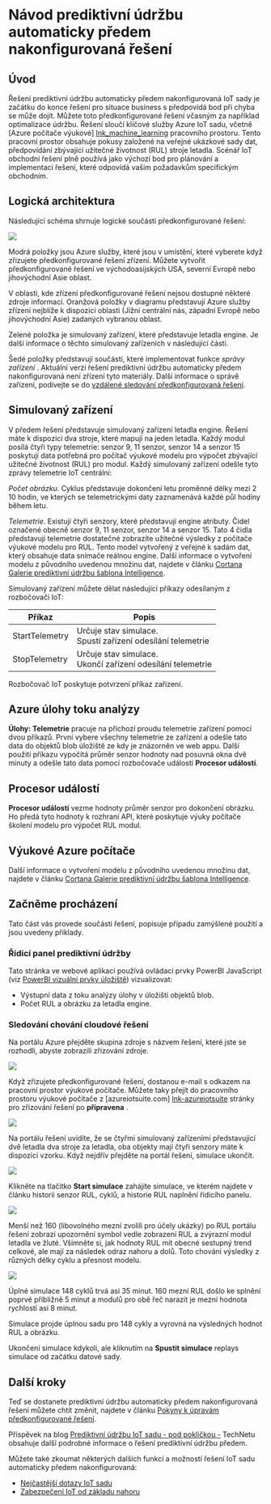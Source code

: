 <properties
 pageTitle="Návod prediktivní údržbu | Microsoft Azure"
 description="Návod prediktivní údržby Azure IoT automaticky předem nakonfigurovaná řešení."
 services=""
 suite="iot-suite"
 documentationCenter=""
 authors="aguilaaj"
 manager="timlt"
 editor=""/>

<tags
 ms.service="iot-suite"
 ms.devlang="na"
 ms.topic="get-started-article"
 ms.tgt_pltfrm="na"
 ms.workload="na"
 ms.date="08/17/2016"
 ms.author="araguila"/>

# <a name="predictive-maintenance-preconfigured-solution-walkthrough"></a>Návod prediktivní údržbu automaticky předem nakonfigurovaná řešení

## <a name="introduction"></a>Úvod

Řešení prediktivní údržbu automaticky předem nakonfigurovaná IoT sady je začátku do konce řešení pro situace business s předpovídá bod při chyba se může dojít. Můžete toto předkonfigurované řešení včasným za například optimalizace údržbu. Řešení sloučí klíčové služby Azure IoT sadu, včetně [Azure počítače výukové] [ lnk_machine_learning] pracovního prostoru. Tento pracovní prostor obsahuje pokusy založené na veřejné ukázkové sady dat, předpovídání zbývající užitečné životnost (RUL) stroje letadla. Scénář IoT obchodní řešení plně používá jako výchozí bod pro plánování a implementaci řešení, které odpovídá vašim požadavkům specifickým obchodním.

## <a name="logical-architecture"></a>Logická architektura

Následující schéma shrnuje logické součásti předkonfigurované řešení:

![][img-architecture]

Modrá položky jsou Azure služby, které jsou v umístění, které vyberete když zřizujete předkonfigurované řešení zřízení. Můžete vytvořit předkonfigurované řešení ve východoasijských USA, severní Evropě nebo jihovýchodní Asie oblast.

V oblasti, kde zřízení předkonfigurované řešení nejsou dostupné některé zdroje informací. Oranžová položky v diagramu představují Azure služby zřízení nejblíže k dispozici oblasti (Jižní centrální nás, západní Evropě nebo jihovýchodní Asie) zadaných vybranou oblast.

Zelené položka je simulovaný zařízení, které představuje letadla engine. Je další informace o těchto simulovaný zařízeních v následující části.

Šedé položky představují součástí, které implementovat funkce *správy zařízení* . Aktuální verzi řešení prediktivní údržbu automaticky předem nakonfigurovaná není zřízení tyto materiály. Další informace o správě zařízení, podívejte se do [vzdálené sledování předkonfigurovaná řešení][lnk-remote-monitoring].

## <a name="simulated-devices"></a>Simulovaný zařízení

V předem řešení představuje simulovaný zařízení letadla engine. Řešení máte k dispozici dva stroje, které mapují na jeden letadla. Každý modul posílá čtyři typy telemetrie: senzor 9, 11 senzor, senzor 14 a senzor 15 poskytují data potřebná pro počítač výukové modelu pro výpočet zbývající užitečné životnost (RUL) pro modul. Každý simulovaný zařízení odešle tyto zprávy telemetrie IoT centrální:

*Počet obrázku*. Cyklus představuje dokončení letu proměnné délky mezi 2 10 hodin, ve kterých se telemetrickými daty zaznamenává každé půl hodiny během letu.

*Telemetrie*. Existují čtyři senzory, které představují engine atributy. Čidel označené obecně senzor 9, 11 senzor, senzor 14 a senzor 15. Tato 4 čidla představují telemetrie dostatečné zobrazíte užitečné výsledky z počítače výukové modelu pro RUL. Tento model vytvořený z veřejné k sadám dat, který obsahuje data snímače reálnou engine. Další informace o vytvoření modelu z původního uvedenou množinu dat, najdete v článku [Cortana Galerie prediktivní údržbu šablona Intelligence][lnk-cortana-analytics].

Simulovaný zařízení můžete dělat následující příkazy odesílaným z rozbočovači IoT:

| Příkaz | Popis |
|---------|-------------|
| StartTelemetry | Určuje stav simulace.<br/>Spustí zařízení odesílání telemetrie     |
| StopTelemetry  | Určuje stav simulace.<br/>Ukončí zařízení odesílání telemetrie |

Rozbočovač IoT poskytuje potvrzení příkaz zařízení.

## <a name="azure-stream-analytics-job"></a>Azure úlohy toku analýzy

**Úlohy: Telemetrie** pracuje na příchozí proudu telemetrie zařízení pomocí dvou příkazů. První vybere všechny telemetrie ze zařízení a odešle tato data do objektů blob úložiště ze kdy je znázorněn ve web appu. Další použití příkazu vypočítá průměr senzor hodnoty nad posuvná okna dvě minuty a odešle tato data pomocí rozbočovače události **Procesor událostí**.

## <a name="event-processor"></a>Procesor událostí

**Procesor událostí** vezme hodnoty průměr senzor pro dokončení obrázku. Ho předá tyto hodnoty k rozhraní API, které poskytuje výuky počítače školení modelu pro výpočet RUL modul.

## <a name="azure-machine-learning"></a>Výukové Azure počítače

Další informace o vytvoření modelu z původního uvedenou množinu dat, najdete v článku [Cortana Galerie prediktivní údržbu šablona Intelligence][lnk-cortana-analytics].

## <a name="lets-start-walking"></a>Začněme procházení

Tato část vás provede součásti řešení, popisuje případu zamýšlené použití a jsou uvedeny příklady.

### <a name="predictive-maintenance-dashboard"></a>Řídicí panel prediktivní údržby

Tato stránka ve webové aplikaci používá ovládací prvky PowerBI JavaScript (viz [PowerBI vizuální prvky úložiště][lnk-powerbi]) vizualizovat:

- Výstupní data z toku analýzy úlohy v úložišti objektů blob.
- Počet RUL a obrázku za letadla engine.

### <a name="observing-the-behavior-of-the-cloud-solution"></a>Sledování chování cloudové řešení

Na portálu Azure přejděte skupina zdroje s názvem řešení, které jste se rozhodli, abyste zobrazili zřizování zdroje.

![][img-resource-group]

Když zřizujete předkonfigurované řešení, dostanou e-mail s odkazem na pracovní prostor výukové počítače. Můžete taky přejít do pracovního prostoru výukové počítače z [azureiotsuite.com] [ lnk-azureiotsuite] stránky pro zřizování řešení po **připravena** .

![][img-machine-learning]

Na portálu řešení uvidíte, že se čtyřmi simulovaný zařízeními představující dvě letadla dva stroje za letadla, oba objekty mají čtyři senzory máte k dispozici vzorku. Když nejdřív přejděte na portál řešení, simulace ukončit.

![][img-simulation-stopped]

Klikněte na tlačítko **Start simulace** zahájíte simulace, ve kterém najdete v článku historii senzor RUL, cyklů, a historie RUL naplnění řídicího panelu.

![][img-simulation-running]

Menší než 160 (libovolného mezní zvolili pro účely ukázky) po RUL portálu řešení zobrazí upozornění symbol vedle zobrazení RUL a zvýrazní modul letadla ve žluté. Všimněte si, jak hodnoty RUL mít obecné sestupný trend celkové, ale mají za následek odraz nahoru a dolů. Toto chování výsledky z různých délky cyklu a přesnost modelu.

![][img-simulation-warning]

Úplné simulace 148 cyklů trvá asi 35 minut. 160 mezní RUL došlo ke splnění poprvé přibližně 5 minut a modulů pro obě řeč narazit je mezní hodnota rychlostí asi 8 minut.

Simulace projde úplnou sadu pro 148 cykly a vyrovná na výsledných hodnot RUL a obrázku.

Ukončení simulace kdykoli, ale kliknutím na **Spustit simulace** replays simulace od začátku datové sady.

## <a name="next-steps"></a>Další kroky

Teď se dostanete prediktivní údržbu automaticky předem nakonfigurovaná řešení můžete chtít změnit, najdete v článku [Pokyny k úpravám předkonfigurované řešení][lnk-customize].

Příspěvek na blog [Prediktivní údržbu IoT sadu - pod pokličkou -](http://social.technet.microsoft.com/wiki/contents/articles/33527.iot-suite-under-the-hood-predictive-maintenance.aspx) TechNetu obsahuje další podrobné informace o řešení prediktivní údržbu předem.

Můžete také zkoumat některých dalších funkcí a možností řešení IoT sadu automaticky předem nakonfigurovaná:

- [Nejčastější dotazy IoT sadu][lnk-faq]
- [Zabezpečení IoT od základu nahoru][lnk-security-groundup]


[img-architecture]: media/iot-suite-predictive-walkthrough/architecture.png
[img-resource-group]: media/iot-suite-predictive-walkthrough/resource-group.png
[img-machine-learning]: media/iot-suite-predictive-walkthrough/machine-learning.png
[img-simulation-stopped]: media/iot-suite-predictive-walkthrough/simulation-stopped.png
[img-simulation-running]: media/iot-suite-predictive-walkthrough/simulation-running.png
[img-simulation-warning]: media/iot-suite-predictive-walkthrough/simulation-warning.png

[lnk-powerbi]: https://www.github.com/Microsoft/PowerBI-visuals
[lnk_machine_learning]: https://azure.microsoft.com/services/machine-learning/
[lnk-remote-monitoring]: iot-suite-remote-monitoring-sample-walkthrough.md
[lnk-cortana-analytics]: http://gallery.cortanaintelligence.com/Collection/Predictive-Maintenance-Template-3
[lnk-azureiotsuite]: https://www.azureiotsuite.com/
[lnk-customize]: iot-suite-guidance-on-customizing-preconfigured-solutions.md
[lnk-faq]: iot-suite-faq.md
[lnk-security-groundup]: securing-iot-ground-up.md
